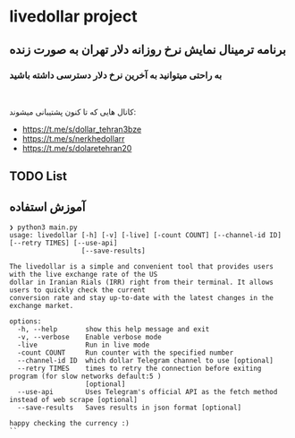 # livedollar project

## برنامه ترمینال نمایش نرخ روزانه دلار تهران به صورت زنده

### به راحتی میتوانید به آخرین نرخ دلار دسترسی داشته باشید

<br/>

کانال هایی که تا کنون پشتیبانی میشوند:

- https://t.me/s/dollar_tehran3bze
- https://t.me/s/nerkhedollarr
- https://t.me/s/dolaretehran20

## TODO List

## آموزش استفاده

```
❯ python3 main.py
usage: livedollar [-h] [-v] [-live] [-count COUNT] [--channel-id ID] [--retry TIMES] [--use-api]
                  [--save-results]

The livedollar is a simple and convenient tool that provides users with the live exchange rate of the US
dollar in Iranian Rials (IRR) right from their terminal. It allows users to quickly check the current
conversion rate and stay up-to-date with the latest changes in the exchange market.

options:
  -h, --help       show this help message and exit
  -v, --verbose    Enable verbose mode
  -live            Run in live mode
  -count COUNT     Run counter with the specified number
  --channel-id ID  which dollar Telegram channel to use [optional]
  --retry TIMES    times to retry the connection before exiting program (for slow networks default:5 )
                   [optional]
  --use-api        Uses Telegram's official API as the fetch method instead of web scrape [optional]
  --save-results   Saves results in json format [optional]

happy checking the currency :)
``
```

